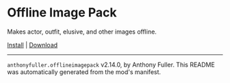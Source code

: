 # Offline Image Pack

Makes actor, outfit, elusive, and other images offline.

[Install](https://hitman-resources.netlify.app/smf-install-link/https://github.com/AnthonyFuller/offline-image-pack/releases/latest/download/mod.framework.zip) | [Download](https://github.com/AnthonyFuller/offline-image-pack/releases/latest/download/mod.framework.zip)

---

`anthonyfuller.offlineimagepack` v2.14.0, by Anthony Fuller. This README was automatically generated from the mod's manifest.
